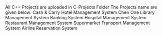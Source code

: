 All C++ Projects are uploaded in C-Projects Folder
The Projects name are given below:
Cash & Carry
Hotel Management System
Chen One
Library Management System
Banking System
Hospital Management System
Restaurant Management System
Supermarket
Transport Management System
Airline Reservation System

